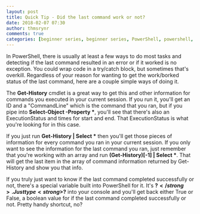 ```yaml
---
layout: post
title: Quick Tip - Did the last command work or not?
date: 2018-02-07 07:30
author: thmsrynr
comments: true
categories: [beginner series, beginner series, PowerShell, powershell, quick tip]
---
```

In PowerShell, there is usually at least a few ways to do most tasks and detecting if the last command resulted in an error or if it worked is no exception. You could wrap code in a try/catch block, but sometimes that's overkill. Regardless of your reason for wanting to get the work/borked status of the last command, here are a couple simple ways of doing it.

<!--more-->

The <strong>Get-History</strong> cmdlet is a great way to get this and other information for commands you executed in your current session. If you run it, you'll get an ID and a "CommandLine" which is the command that you ran, but if you pipe into <strong>Select-Object -Property *</strong>, you'll see that there's also an ExecutionStatus and times for start and end. That ExecutionStatus is what you're looking for in this case.

If you just run <strong>Get-History | Select *</strong> then you'll get those pieces of information for every command you ran in your current session. If you only want to see the information for the last command you ran, just remember that you're working with an array and run <strong>(Get-History)[-1] | Select *</strong>. That will get the last item in the array of command information returned by Get-History and show you that info.

If you truly just want to know if the last command completed successfully or not, there's a special variable built into PowerShell for it. It's <strong>$?</strong>. Just type <strong>$?</strong> into your console and you'll get back either True or False, a boolean value for if the last command completed successfully or not. Pretty handy shortcut, no?
